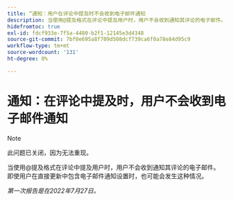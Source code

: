```yaml
---
title: “通知：用户在评论中提及时不会收到电子邮件通知
description: 当使用@提及格式在评论中提及用户时，用户不会收到通知其评论的电子邮件。 即使用户在直接更新中包含电子邮件通知设置时，也可能会发生这种情况。
hidefromtoc: true
exl-id: fdcf933e-7f5a-4480-b2f1-12145e3d4348
source-git-commit: 7bf0e695a8f709d508dcf739ca6f0a78e84d95c9
workflow-type: tm+mt
source-wordcount: '131'
ht-degree: 0%

---
```


# 通知：在评论中提及时，用户不会收到电子邮件通知

>[!NOTE]
>
>此问题已关闭，因为无法重现。

当使用@提及格式在评论中提及用户时，用户不会收到通知其评论的电子邮件。 即使用户在直接更新中包含电子邮件通知设置时，也可能会发生这种情况。

_第一次报告是在2022年7月27日。_
